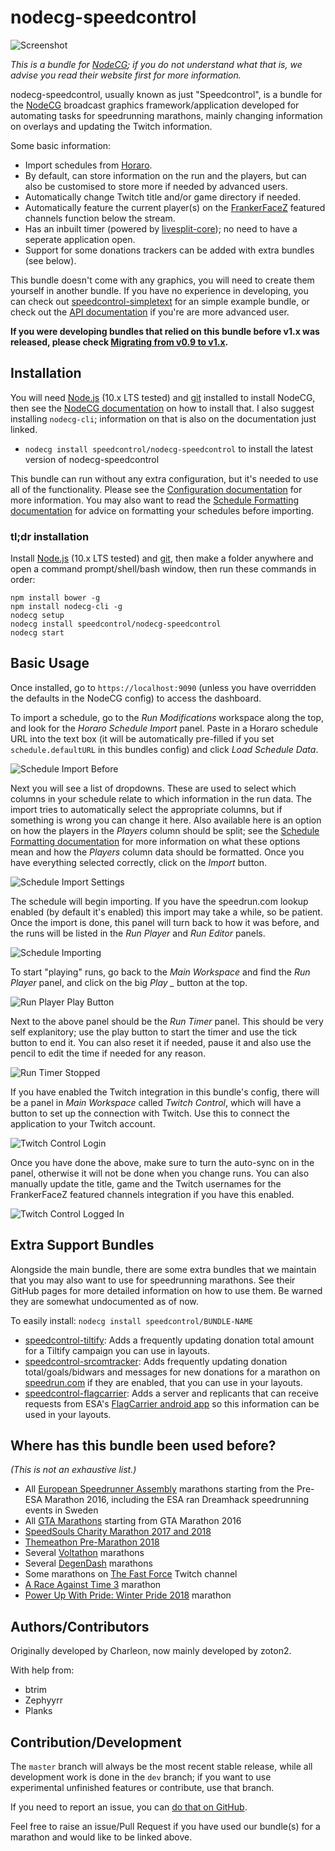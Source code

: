 # nodecg-speedcontrol

![Screenshot](READMES/img/README-screenshot.png)

*This is a bundle for [NodeCG](https://nodecg.com/); if you do not understand what that is, we advise you read their website first for more information.*

nodecg-speedcontrol, usually known as just "Speedcontrol", is a bundle for the [NodeCG](https://nodecg.com/) broadcast graphics framework/application developed for automating tasks for speedrunning marathons, mainly changing information on overlays and updating the Twitch information.

Some basic information:
- Import schedules from [Horaro](https://horaro.org/).
- By default, can store information on the run and the players, but can also be customised to store more if needed by advanced users.
- Automatically change Twitch title and/or game directory if needed.
- Automatically feature the current player(s) on the [FrankerFaceZ](https://www.frankerfacez.com/) featured channels function below the stream.
- Has an inbuilt timer (powered by [livesplit-core](https://github.com/LiveSplit/livesplit-core)); no need to have a seperate application open.
- Support for some donations trackers can be added with extra bundles (see below).

This bundle doesn't come with any graphics, you will need to create them yourself in another bundle. If you have no experience in developing, you can check out [speedcontrol-simpletext](https://github.com/speedcontrol/speedcontrol-simpletext) for an simple example bundle, or check out the [API documentation](READMES/API.md) if you're are more advanced user.

**If you were developing bundles that relied on this bundle before v1.x was released, please check [Migrating from v0.9 to v1.x](READMES/Migrating-from-v0.9-to-v1.x.md).**


## Installation

You will need [Node.js](https://nodejs.org) (10.x LTS tested) and [git](https://git-scm.com/) installed to install NodeCG, then see the [NodeCG documentation](http://nodecg.com/) on how to install that. I also suggest installing `nodecg-cli`; information on that is also on the documentation just linked.

- `nodecg install speedcontrol/nodecg-speedcontrol` to install the latest version of nodecg-speedcontrol

This bundle can run without any extra configuration, but it's needed to use all of the functionality. Please see the [Configuration documentation](READMES/Configuration.md) for more information. You may also want to read the [Schedule Formatting documentation](READMES/Schedule-Formatting.md) for advice on formatting your schedules before importing.

### tl;dr installation

Install [Node.js](https://nodejs.org) (10.x LTS tested) and [git](https://git-scm.com/), then make a folder anywhere and open a command prompt/shell/bash window, then run these commands in order:

```
npm install bower -g
npm install nodecg-cli -g
nodecg setup
nodecg install speedcontrol/nodecg-speedcontrol
nodecg start
```


## Basic Usage

Once installed, go to `https://localhost:9090` (unless you have overridden the defaults in the NodeCG config) to access the dashboard.

To import a schedule, go to the *Run Modifications* workspace along the top, and look for the *Horaro Schedule Import* panel. Paste in a Horaro schedule URL into the text box (it will be automatically pre-filled if you set `schedule.defaultURL` in this bundles config) and click *Load Schedule Data*.

![Schedule Import Before](READMES/img/schedule-import-1.png)

Next you will see a list of dropdowns. These are used to select which columns in your schedule relate to which information in the run data. The import tries to automatically select the appropriate columns, but if something is wrong you can change it here.
Also available here is an option on how the players in the *Players* column should be split; see the [Schedule Formatting documentation](READMES/Schedule-Formatting.md) for more information on what these options mean and how the *Players* column data should be formatted.
Once you have everything selected correctly, click on the *Import* button.

![Schedule Import Settings](READMES/img/schedule-import-2.png)

The schedule will begin importing. If you have the speedrun.com lookup enabled (by default it's enabled) this import may take a while, so be patient. Once the import is done, this panel will turn back to how it was before, and the runs will be listed in the *Run Player* and *Run Editor* panels.

![Schedule Importing](READMES/img/schedule-import-3.png)

To start "playing" runs, go back to the *Main Workspace* and find the *Run Player* panel, and click on the big *Play _* button at the top.

![Run Player Play Button](READMES/img/run-player-playbtn.png)

Next to the above panel should be the *Run Timer* panel. This should be very self explanitory; use the play button to start the timer and use the tick button to end it. You can also reset it if needed, pause it and also use the pencil to edit the time if needed for any reason.

![Run Timer Stopped](READMES/img/run-timer-stopped.png)

If you have enabled the Twitch integration in this bundle's config, there will be a panel in *Main Workspace* called *Twitch Control*, which will have a button to set up the connection with Twitch. Use this to connect the application to your Twitch account.

![Twitch Control Login](READMES/img/twitch-control-1.png)

Once you have done the above, make sure to turn the auto-sync on in the panel, otherwise it will not be done when you change runs. You can also manually update the title, game and the Twitch usernames for the FrankerFaceZ featured channels integration if you have this enabled.

![Twitch Control Logged In](READMES/img/twitch-control-2.png)


## Extra Support Bundles

Alongside the main bundle, there are some extra bundles that we maintain that you may also want to use for speedrunning marathons. See their GitHub pages for more detailed information on how to use them. Be warned they are somewhat undocumented as of now.

To easily install: `nodecg install speedcontrol/BUNDLE-NAME`
- [speedcontrol-tiltify](https://github.com/speedcontrol/speedcontrol-tiltify): Adds a frequently updating donation total amount for a Tiltify campaign you can use in layouts.
- [speedcontrol-srcomtracker](https://github.com/speedcontrol/speedcontrol-srcomtracker): Adds frequently updating donation total/goals/bidwars and messages for new donations for a marathon on [speedrun.com](https://www.speedrun.com) if they are enabled, that you can use in your layouts.
- [speedcontrol-flagcarrier](https://github.com/speedcontrol/speedcontrol-flagcarrier): Adds a server and replicants that can receive requests from ESA's [FlagCarrier android app](https://play.google.com/store/apps/details?id=de.oromit.flagcarrier) so this information can be used in your layouts.


## Where has this bundle been used before?

*(This is not an exhaustive list.)*

- All [European Speedrunner Assembly](https://www.esamarathon.com/) marathons starting from the Pre-ESA Marathon 2016, including the ESA ran Dreamhack speedrunning events in Sweden
- All [GTA Marathons](https://www.twitch.tv/gtamarathon) starting from GTA Marathon 2016
- [SpeedSouls Charity Marathon 2017 and 2018](https://www.twitch.tv/speedsouls)
- [Themeathon Pre-Marathon 2018](https://www.twitch.tv/themeathon)
- Several [Voltathon](https://www.twitch.tv/voltagegg) marathons
- Several [DegenDash](https://www.twitch.tv/degendash) marathons
- Some marathons on [The Fast Force](https://www.twitch.tv/thefastforce) Twitch channel
- [A Race Against Time 3](https://www.twitch.tv/araceagainsttime) marathon
- [Power Up With Pride: Winter Pride 2018](https://www.twitch.tv/powerupwithpride) marathon


## Authors/Contributors

Originally developed by Charleon, now mainly developed by zoton2.

With help from:
- btrim
- Zephyyrr
- Planks


## Contribution/Development

The `master` branch will always be the most recent stable release, while all development work is done in the `dev` branch; if you want to use experimental unfinished features or contribute, use that branch.

If you need to report an issue, you can [do that on GitHub](https://github.com/speedcontrol/nodecg-speedcontrol/issues).

Feel free to raise an issue/Pull Request if you have used our bundle(s) for a marathon and would like to be linked above.